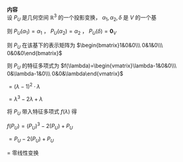 **内容**  
设 $P_U$ 是几何空间 $\mathbb{R}^3$ 的一个投影变换， $\alpha_1,\alpha_2,\delta$ 是 $V$ 的一个基  
  
则 $P_U(\alpha_1)=\alpha_1$ ， $P_U(\alpha_2)=\alpha_2$ ， $P_U(\delta)=\mathbf{0}_V$  
  
则 $P_U$ 在该基下的表示矩阵为 $\begin{bmatrix}1&0&0\\\ 0&1&0\\\ 0&0&0\end{bmatrix}$  
  
则 $P_U$ 的特征多项式为 $f(\lambda)=\begin{vmatrix}\lambda-1&0&0\\\ 0&\lambda-1&0\\\ 0&0&\lambda\end{vmatrix}$  
  
 $=(\lambda-1)^2\cdot\lambda$  
  
 $=\lambda^3-2\lambda+\lambda$  
  
将 $P_U$ 带入特征多项式 $f(\lambda)$ 得  
  
 $f(P_U)=(P_U)^3-2(P_U)+P_U$  
  
 $=P_U-2(P_U)+P_U$  
  
 $=$ 零线性变换  

